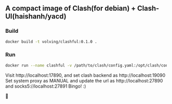 ## A compact image of Clash(for debian) + Clash-UI(haishanh/yacd)

### Build

```sh
docker build -t volving/clashful:0.1.0 .
```

### Run
```sh
docker run --name clashful -v /path/to/clash/config.yaml:/opt/clash/config.yaml -p 17890:80 -p 19090:9090 -p 27890:7890 -p 27891:27891 volving/clashful
```

Visit http://localhost:17890, and set clash backend as http://localhost:19090
Set system proxy as MANUAL and update the url as http://localhost:27890 and socks5://localhost:27891
Bingo! :) 


